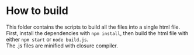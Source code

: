 # How to build
This folder contains the scripts to build all the files into a single html file.
First, install the dependencies with `npm install`, then build the html file with either `npm start` or `node build.js`.  
The .js files are minified with closure compiler.

